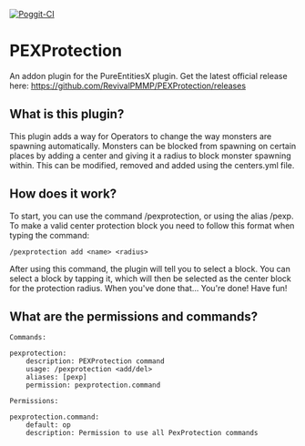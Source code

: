[![Poggit-CI](https://poggit.pmmp.io/ci.badge/RevivalPMMP/PEXProtection/PEXProtection)](https://poggit.pmmp.io/ci/RevivalPMMP/PEXProtection/PEXProtection)
# PEXProtection
An addon plugin for the PureEntitiesX plugin.
Get the latest official release here: https://github.com/RevivalPMMP/PEXProtection/releases

## What is this plugin?
This plugin adds a way for Operators to change the way monsters are spawning automatically. Monsters can be blocked from spawning on certain places by adding a center and giving it a radius to block monster spawning within. This can be modified, removed and added using the centers.yml file.

## How does it work?
To start, you can use the command /pexprotection, or using the alias /pexp. To make a valid center protection block you need to follow this format when typing the command:     

    /pexprotection add <name> <radius>
    
After using this command, the plugin will tell you to select a block. You can select a block by tapping it, which will then be selected as the center block for the protection radius. When you've done that... You're done! Have fun!

## What are the permissions and commands?

    Commands:

    pexprotection:
        description: PEXProtection command
        usage: /pexprotection <add/del>
        aliases: [pexp]
        permission: pexprotection.command

    Permissions:      
    
    pexprotection.command:
        default: op
        description: Permission to use all PexProtection commands
